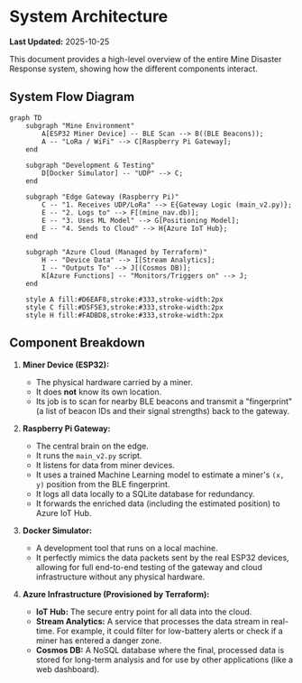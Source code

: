 # System Architecture

**Last Updated:** 2025-10-25

This document provides a high-level overview of the entire Mine Disaster Response system, showing how the different components interact.

## System Flow Diagram

```mermaid
graph TD
    subgraph "Mine Environment"
        A[ESP32 Miner Device] -- BLE Scan --> B((BLE Beacons));
        A -- "LoRa / WiFi" --> C[Raspberry Pi Gateway];
    end

    subgraph "Development & Testing"
        D[Docker Simulator] -- "UDP" --> C;
    end

    subgraph "Edge Gateway (Raspberry Pi)"
        C -- "1. Receives UDP/LoRa" --> E{Gateway Logic (main_v2.py)};
        E -- "2. Logs to" --> F[(mine_nav.db)];
        E -- "3. Uses ML Model" --> G[Positioning Model];
        E -- "4. Sends to Cloud" --> H{Azure IoT Hub};
    end

    subgraph "Azure Cloud (Managed by Terraform)"
        H -- "Device Data" --> I[Stream Analytics];
        I -- "Outputs To" --> J[(Cosmos DB)];
        K[Azure Functions] -- "Monitors/Triggers on" --> J;
    end

    style A fill:#D6EAF8,stroke:#333,stroke-width:2px
    style C fill:#D5F5E3,stroke:#333,stroke-width:2px
    style H fill:#FADBD8,stroke:#333,stroke-width:2px
```

## Component Breakdown

1.  **Miner Device (ESP32):**
    *   The physical hardware carried by a miner.
    *   It does **not** know its own location.
    *   Its job is to scan for nearby BLE beacons and transmit a "fingerprint" (a list of beacon IDs and their signal strengths) back to the gateway.

2.  **Raspberry Pi Gateway:**
    *   The central brain on the edge.
    *   It runs the `main_v2.py` script.
    *   It listens for data from miner devices.
    *   It uses a trained Machine Learning model to estimate a miner's `(x, y)` position from the BLE fingerprint.
    *   It logs all data locally to a SQLite database for redundancy.
    *   It forwards the enriched data (including the estimated position) to Azure IoT Hub.

3.  **Docker Simulator:**
    *   A development tool that runs on a local machine.
    *   It perfectly mimics the data packets sent by the real ESP32 devices, allowing for full end-to-end testing of the gateway and cloud infrastructure without any physical hardware.

4.  **Azure Infrastructure (Provisioned by Terraform):**
    *   **IoT Hub:** The secure entry point for all data into the cloud.
    *   **Stream Analytics:** A service that processes the data stream in real-time. For example, it could filter for low-battery alerts or check if a miner has entered a danger zone.
    *   **Cosmos DB:** A NoSQL database where the final, processed data is stored for long-term analysis and for use by other applications (like a web dashboard).

